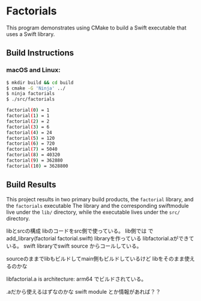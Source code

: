 # Factorials

This program demonstrates using CMake to build a Swift executable that uses a
Swift library.

## Build Instructions

### macOS and Linux:

```sh
$ mkdir build && cd build
$ cmake -G 'Ninja' ../
$ ninja factorials
$ ./src/factorials

factorial(0) = 1
factorial(1) = 1
factorial(2) = 2
factorial(3) = 6
factorial(4) = 24
factorial(5) = 120
factorial(6) = 720
factorial(7) = 5040
factorial(8) = 40320
factorial(9) = 362880
factorial(10) = 3628800
```

## Build Results

This project results in two primary build products, the `factorial` library, and
the `factorials` executable The library and the corresponding swiftmodule live
under the `lib/` directory, while the executable lives under the `src/`
directory.

libとsrcの構成
libのコードをsrc側で使っている。
lib側では
で
add_library(factorial factorial.swift)
libraryを作っている
libfactorial.aができている。
swift libraryでswift source からコールしている。

sourceのままでlibもビルドしてmain側もビルドしているけど
libをそのまま使えるのかな

libfactorial.a is architecture: arm64
でビルドされている。

.aだから使えるはずなのかな
swift module とか情報があれば？？

